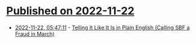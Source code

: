 # [Published on 2022-11-22](index.md)

* [2022-11-22, 05:47:11](https://news.ycombinator.com/item?id=33702485) - [Telling It Like It Is in Plain English (Calling SBF a Fraud in March)](https://jeffreycarter.substack.com/p/telling-it-like-it-is)
